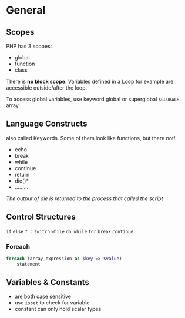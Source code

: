 # General

## Scopes

PHP has 3 scopes:
- global
- function
- class

There is **no block scope**. Variables defined in a Loop for example are accessible outside/after the loop.

To access global variables, use keyword global or superglobal `$GLOBALS` array

## Language Constructs

also called Keywords. Some of them look like functions, but there not!
- echo
- break
- while
- continue
- return
- die()*
- ………

*The output of die is returned to the process that called the script*

## Control Structures

`if` `else` `? :` `switch` `while`  `do while` `for`
`break` `continue`

### Foreach
```php
foreach (array_expression as $key => $value)
    statement
```

## Variables & Constants
- are both case sensitive
- use `isset` to check for variable
- constant can only hold scalar types
